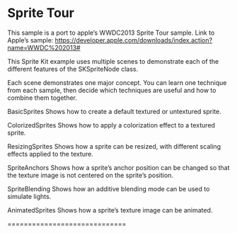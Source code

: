 Sprite Tour
============================
This sample is a port to apple’s WWDC2013 Sprite Tour sample.
Link to Apple’s sample: https://developer.apple.com/downloads/index.action?name=WWDC%202013#

This Sprite Kit example uses multiple scenes to demonstrate each of the different features of the SKSpriteNode class.

Each scene demonstrates one major concept. You can learn one technique from each sample, then decide which techniques are useful and how to combine them together.

BasicSprites
Shows how to create a default textured or untextured sprite.

ColorizedSprites
Shows how to apply a colorization effect to a textured sprite.

ResizingSprites
Shows how a sprite can be resized, with different scaling effects applied to the texture.

SpriteAnchors
Shows how a sprite’s anchor position can be changed so that the texture image is not centered on the sprite’s position.

SpriteBlending
Shows how an additive blending mode can be used to simulate lights.

AnimatedSprites
Shows how a sprite’s texture image can be animated.

=============================
